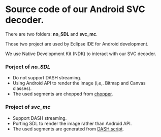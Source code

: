 Source code of our Android SVC decoder.
==================

There are two folders: **no_SDL** and **svc_mc**.

Those two project are used by Eclipse IDE for Android development.

We use Native Development Kit (NDK) to interact with our SVC decoder.

### Porject of *no_SDL*
* Do not support DASH streaming.
* Using Android API to render the image (i,e,. Bitmap and Canvas classes).
* The used segments are chopped from [chopper](../stream/chopper).

### Project of *svc_mc*
* Support DASH streaming.
* Porting SDL to render the image rather than Android API.
* The used segments are generated from [DASH script](../DASH/).
